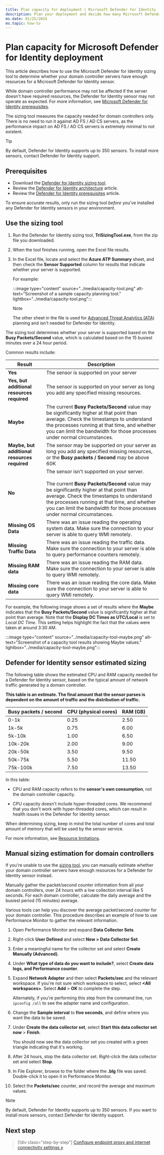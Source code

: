 ```yaml
---
title: Plan capacity for deployment | Microsoft Defender for Identity
description: Plan your deployment and decide how many Microsoft Defender for Identity servers are needed to support your network.
ms.date: 01/25/2024
ms.topic: how-to
---
```


# Plan capacity for Microsoft Defender for Identity deployment

This article describes how to use the Microsoft Defender for Identity sizing tool to determine whether your domain controller servers have enough resources for a Microsoft Defender for Identity sensor.

While domain controller performance may not be affected if the server doesn't have required resources, the Defender for Identity sensor may not operate as expected. For more information, see [Microsoft Defender for Identity prerequisites](prerequisites.md).

The sizing tool measures the capacity needed for domain controllers only. There is no need to run it against AD FS / AD CS servers, as the performance impact on AD FS / AD CS servers is extremely minimal to not existent.

> [!TIP]
> By default, Defender for Identity supports up to 350 sensors. To install more sensors, contact Defender for Identity support.
>

## Prerequisites

- Download the [Defender for Identity sizing tool](<https://aka.ms/mdi/sizingtool>).
- Review the [Defender for Identity architecture](../architecture.md) article.
- Review the [Defender for Identity prerequisites](prerequisites.md) article.

To ensure accurate results, only run the sizing tool *before* you've installed any Defender for Identity sensors in your environment.

## Use the sizing tool

1. Run the Defender for Identity sizing tool, **TriSizingTool.exe**, from the zip file you downloaded.

1. When the tool finishes running, open the Excel file results.

1. In the Excel file, locate and select the **Azure ATP Summary** sheet, and then check the **Sensor Supported** column for results that indicate whether your server is supported.

    For example:

    :::image type="content" source="../media/capacity-tool.png" alt-text="Screenshot of a sample capacity planning tool." lightbox="../media/capacity-tool.png":::

    > [!NOTE]
    > The other sheet in the file is used for [Advanced Threat Analytics (ATA)](/advanced-threat-analytics/what-is-ata) planning and isn't needed for Defender for Identity.
    >

The sizing tool determines whether your server is supported based on the **Busy Packets/Second** value, which is calculated based on the 15 busiest minutes over a 24 hour period.

Common results include:

|Result  |Description  |
|---------|---------|
|**Yes**     |   The sensor is supported on your server      |
|**Yes, but additional resources required** | The sensor is supported on your server as long you add any specified missing resources.  |
|**Maybe**     |     The current **Busy Packets/Second** value may be significantly higher at that point than average. Check the timestamps to understand the processes running at that time, and whether you can limit the bandwidth for those processes under normal circumstances.     |
|**Maybe, but additional resources required** |The sensor may be supported on your server as long you add any specified missing resources, or the **Busy packets / Second** may be above 60K |
|**No**     |    The sensor isn't supported on your server. <br><br>The current **Busy Packets/Second** value may be significantly higher at that point than average. Check the timestamps to understand the processes running at that time, and whether you can limit the bandwidth for those processes under normal circumstances.    |
|**Missing OS Data**     |  There was an issue reading the operating system data.  Make sure the connection to your server is able to query WMI remotely.   |
|**Missing Traffic Data**     | There was an issue reading the traffic data.    Make sure the connection to your server is able to query performance counters remotely.        |
|**Missing RAM data**     |    There was an issue reading the RAM data.  Make sure the connection to your server is able to query WMI remotely.       |
|**Missing core data**     |   There was an issue reading the core data. Make sure the connection to your server is able to query WMI remotely.          |

For example, the following image shows a set of results where the **Maybe** indicates that the **Busy Packets/Second** value is significantly higher at that point than average.  Note that the **Display DC Times as UTC/Local** is set to *Local DC Time*. This setting helps highlight the fact that the values were taken at around 3:30 AM.

:::image type="content" source="../media/capacity-tool-maybe.png" alt-text="Screenshot of a capacity tool results showing Maybe values." lightbox="../media/capacity-tool-maybe.png":::

<a name="sizing"></a>
## Defender for Identity sensor estimated sizing

The following table shows the estimated CPU and RAM capacity needed for a Defender for Identity sensor, based on the typical amount of network traffic generated by a domain controller.

**This table is an estimate. The final amount that the sensor parses is dependent on the amount of traffic and the distribution of traffic.**

|Busy packets / second|CPU (physical cores)|RAM (GB)|
|----|----|-----|
|0-1k|0.25|2.50|
|1k-5k|0.75|6.00|
|5k-10k|1.00|6.50|
|10k-20k|2.00|9.00|
|20k-50k|3.50|9.50|
|50k-75k |5.50|11.50|
|75k-100k|7.50|13.50|

In this table:

- CPU and RAM capacity refers to the **sensor's own consumption**, not the domain controller capacity.

- CPU capacity doesn't include hyper-threaded cores. We recommend that you don't work with hyper-threaded cores, which can result in health issues in the Defender for Identity sensor. 

When determining sizing, keep in mind the total number of cores and total amount of memory that will be used by the sensor service.

For more information, see [Resource limitations](../architecture.md#resource-limitations).

## Manual sizing estimation for domain controllers

If you're unable to use the [sizing tool](#use-the-sizing-tool), you can manually estimate whether your domain controller servers have enough resources for a Defender for Identity sensor instead.

Manually gather the packet/second counter information from all your domain controllers, over 24 hours with a low collection interval like 5 seconds. For each domain controller, calculate the daily average and the busiest period (15 minutes) average.  

Various tools can help you discover the average packet/second counter for your domain controller. This procedure describes an example of how to use Performance Monitor to gather the relevant information.

1. Open Performance Monitor and expand **Data Collector Sets**.
1. Right-click **User Defined** and select **New > Data Collector Set**.
1. Enter a meaningful name for the collector set and select **Create Manually (Advanced)**.
1. Under **What type of data do you want to include?**, select  **Create data logs, and Performance counter**.
1. Expand **Network Adapter** and then select **Packets/sec** and the relevant workspace. If you're not sure which workspace to select, select **&lt;All workspaces&gt;**. Select **Add** > **OK** to complete the step.

    Alternately, if you're performing this step from the command line, run `ipconfig /all` to see the adapter name and configuration.

1. Change the **Sample interval** to **five seconds**, and define where you want the data to be saved.

1. Under **Create the data collector set**,  select **Start this data collector set now** > **Finish**.

    You should now see the data collector set you created with a green triangle indicating that it's working.

1. After 24 hours, stop the data collector set. Right-click the data collector set and select **Stop**.

1. In File Explorer, browse to the folder where the **.blg** file was saved. Double-click it to open it in Performance Monitor.

1. Select the **Packets/sec** counter, and record the average and maximum values.

> [!NOTE]
> By default, Defender for Identity supports up to 350 sensors. If you want to install more sensors, contact Defender for Identity support.

## Next step


> [!div class="step-by-step"]
> [Configure endpoint proxy and internet connectivity settings »](configure-proxy.md)
